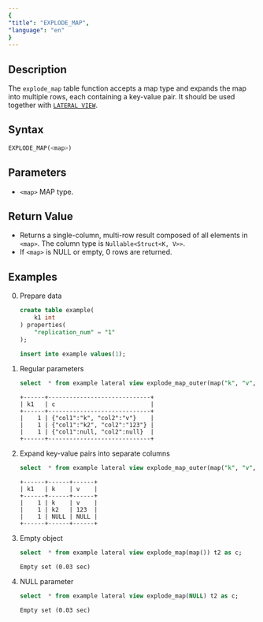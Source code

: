 ```yaml
---
{
"title": "EXPLODE_MAP",
"language": "en"
}
---
```


## Description
The `explode_map` table function accepts a map type and expands the map into multiple rows, each containing a key-value pair.
It should be used together with [`LATERAL VIEW`](../../../query-data/lateral-view.md).

## Syntax
```sql
EXPLODE_MAP(<map>)
```

## Parameters
- `<map>` MAP type.

## Return Value
- Returns a single-column, multi-row result composed of all elements in `<map>`. The column type is `Nullable<Struct<K, V>>`.
- If `<map>` is NULL or empty, 0 rows are returned.

## Examples
0. Prepare data
    ```sql
    create table example(
        k1 int
    ) properties(
        "replication_num" = "1"
    );

    insert into example values(1);
    ```
1. Regular parameters
    ```sql
    select  * from example lateral view explode_map_outer(map("k", "v", "k2", 123, null, null)) t2 as c;
    ```
    ```text
    +------+-----------------------------+
    | k1   | c                           |
    +------+-----------------------------+
    |    1 | {"col1":"k", "col2":"v"}    |
    |    1 | {"col1":"k2", "col2":"123"} |
    |    1 | {"col1":null, "col2":null}  |
    +------+-----------------------------+
    ```
2. Expand key-value pairs into separate columns
    ```sql
    select  * from example lateral view explode_map_outer(map("k", "v", "k2", 123, null, null)) t2 as k, v;
    ```
    ```text
    +------+------+------+
    | k1   | k    | v    |
    +------+------+------+
    |    1 | k    | v    |
    |    1 | k2   | 123  |
    |    1 | NULL | NULL |
    +------+------+------+
    ```
3. Empty object
    ```sql
    select  * from example lateral view explode_map(map()) t2 as c;
    ```
    ```text
    Empty set (0.03 sec)
    ```
4. NULL parameter
    ```sql
    select  * from example lateral view explode_map(NULL) t2 as c;
    ```
    ```text
    Empty set (0.03 sec)
    ```